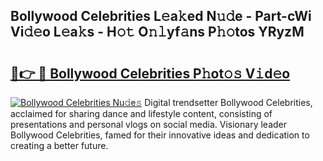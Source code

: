 ## Bollywood Celebrities L𝚎a𝚔ed N𝚞𝚍e - Part-cWi Vi𝚍𝚎o L𝚎a𝚔s - H𝚘𝚝 O𝚗𝚕yf𝚊ns P𝚑𝚘tos YRyzM

# <h2><a href="http://kf82dt.oniu.top/?m=Bollywood+Celebrities">🔗👉 🔴 Bollywood Celebrities P𝚑ot𝚘𝚜 V𝚒d𝚎o</a></h2>

[![Bollywood Celebrities Nu𝚍e𝚜](https://i.imgur.com/0qMVB7G.gif)](http://kf82dt.oniu.top/?m=Bollywood+Celebrities)
Digital trendsetter Bollywood Celebrities, acclaimed for sharing dance and lifestyle content, consisting of presentations and personal vlogs on social media. Visionary leader Bollywood Celebrities, famed for their innovative ideas and dedication to creating a better future.  
